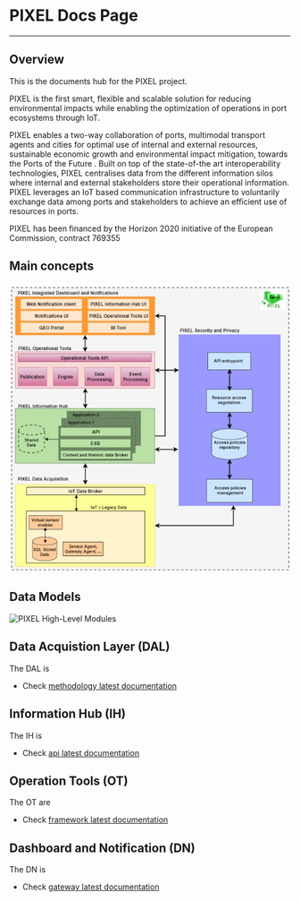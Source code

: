# PIXEL Docs Page 



---

## Overview

This is the documents hub for the PIXEL project. 

PIXEL is the first smart, flexible and scalable solution for reducing environmental impacts while enabling the optimization of operations in port ecosystems through IoT.

PIXEL enables a two-way collaboration of ports, multimodal transport agents and cities for optimal use of internal and external resources, sustainable economic growth and environmental impact mitigation, towards the Ports of the Future . Built on top of the state-of-the art interoperability technologies, PIXEL centralises data from the different information silos where internal and external stakeholders store their operational information. PIXEL leverages an IoT based communication infrastructure to voluntarily exchange data among ports and stakeholders to achieve an efficient use of resources in ports.

PIXEL has been financed by the Horizon 2020 initiative of the European Commission, contract 769355 

## Main concepts

![PIXEL High-Level Modules](img/PIXEL_global_architecture.jpg)

## Data Models

![PIXEL High-Level Modules](img/PIXEL_global_architectures.jpg)

## Data Acquistion Layer (DAL)

The DAL is <short description from the doc> 

  - Check [methodology latest documentation](https://inter-iot.readthedocs.io/projects/intermeth/en/latest/)

## Information Hub (IH)   

The IH is <short description from the doc> 

  - Check [api latest documentation](https://inter-iot.readthedocs.io/projects/interapi/en/latest/)
  
##  Operation Tools (OT)

The OT are <short description from the doc> 

  - Check [framework latest documentation](https://inter-iot.readthedocs.io/projects/framework/en/latest/)  
  
  
## Dashboard and Notification (DN)

The DN is <short description from the doc>  

  - Check [gateway latest documentation](https://inter-iot.readthedocs.io/projects/gateway/en/latest/)


  

 
